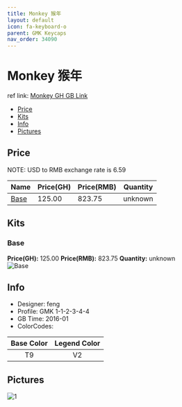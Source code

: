 ```yaml
---
title: Monkey 猴年
layout: default
icon: fa-keyboard-o
parent: GMK Keycaps
nav_order: 34090
---
```


# Monkey 猴年

ref link: [Monkey GH GB Link](https://geekhack.org/index.php?topic=79061.0)

* [Price](#price)
* [Kits](#kits)
* [Info](#info)
* [Pictures](#pictures)


## Price  
NOTE: USD to RMB exchange rate is 6.59

| Name          | Price(GH)    |  Price(RMB) | Quantity |
| ------------- | ------------ |  ---------- | -------- |
|[Base](#base)|125.00|823.75|unknown|


## Kits
### Base
**Price(GH):** 125.00    **Price(RMB):** 823.75    **Quantity:** unknown  
<img src="{{ 'assets/images/gmk-keycaps/monkey/kits_pics/base.jpg' | relative_url }}" alt="Base" class="image featured">


## Info
* Designer: feng
* Profile: GMK 1-1-2-3-4-4
* GB Time: 2016-01
* ColorCodes: 

Base Color      | Legend Color
:-------------: | :------------:
T9|V2


## Pictures
<img src="{{ 'assets/images/gmk-keycaps/monkey/rendering_pics/1.jpg' | relative_url }}" alt="1" class="image featured">
